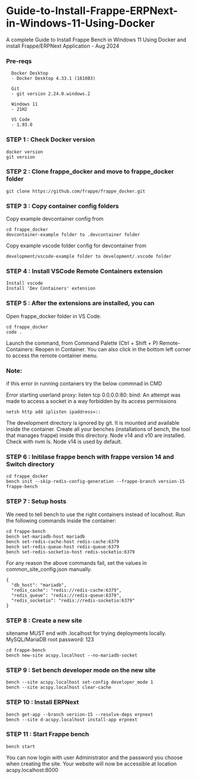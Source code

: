 # Guide-to-Install-Frappe-ERPNext-in-Windows-11-Using-Docker

A complete Guide to Install Frappe Bench in Windows 11 Using Docker and install Frappe/ERPNext Application - Aug 2024

### Pre-reqs 

      Docker Desktop
      - Docker Desktop 4.33.1 (161083)
      
      Git
      - git version 2.24.0.windows.2
      
      Windows 11
      - 21H2
      
      VS Code 
      - 1.93.0
    
### STEP 1 : Check Docker version
    docker version
    git version

### STEP 2 : Clone frappe_docker and move to frappe_docker folder

    git clone https://github.com/frappe/frappe_docker.git
    
### STEP 3 : Copy container config folders

   Copy example devcontainer config from 
    
    cd frappe_docker
    devcontainer-example folder to .devcontainer folder
    
   Copy example vscode folder config for devcontainer from 
    
    development/vscode-example folder to development/.vscode folder
   
### STEP 4 : Install VSCode Remote Containers extension
    
    Install vscode
    Install 'Dev Containers' extension
    
###  STEP 5 : After the extensions are installed, you can

  Open frappe_docker folder in VS Code.

  	cd frappe_docker
   	code .
  
  Launch the command, from Command Palette (Ctrl + Shift + P) Remote-Containers: Reopen in Container. You can also click in the bottom left corner to access the remote container menu.
  
### Note: 
   if this error in running contaners try the below commnad in CMD
   
   Error starting userland proxy: listen tcp 0.0.0.0:80: bind: An attempt was made to access a socket in a way forbidden by its access permissions
	
    netsh http add iplisten ipaddress=::
                
   The development directory is ignored by git. It is mounted and available inside the container. Create all your benches (installations of bench, the tool that manages frappe) inside this directory.
   Node v14 and v10 are installed. Check with nvm ls. Node v14 is used by default.
                
    
### STEP 6 : Initilase frappe bench with frappe version 14 and Switch directory

    
    cd frappe_docker
    bench init --skip-redis-config-generation --frappe-branch version-15 frappe-bench
    
    
### STEP 7 : Setup hosts
    
   We need to tell bench to use the right containers instead of localhost. Run the following commands inside the container:

    cd frappe-bench
    bench set-mariadb-host mariadb
    bench set-redis-cache-host redis-cache:6379
    bench set-redis-queue-host redis-queue:6379
    bench set-redis-socketio-host redis-socketio:6379
  For any reason the above commands fail, set the values in common_site_config.json manually.

    {
      "db_host": "mariadb",
      "redis_cache": "redis://redis-cache:6379",
      "redis_queue": "redis://redis-queue:6379",
      "redis_socketio": "redis://redis-socketio:6379"
    }
    
### STEP 8 : Create a new site
   sitename MUST end with .localhost for trying deployments locally.
   MySQL/MariaDB root password: 123
    
    cd frappe-bench
    bench new-site acspy.localhost --no-mariadb-socket 
    
### STEP 9 : Set bench developer mode on the new site
    
    bench --site acspy.localhost set-config developer_mode 1
    bench --site acspy.localhost clear-cache   
    
    
### STEP 10 : Install ERPNext

    bench get-app --branch version-15 --resolve-deps erpnext
    bench --site d-acspy.localhost install-app erpnext
    
### STEP 11 : Start Frappe bench 
    
    bench start
    
You can now login with user Administrator and the password you choose when creating the site. Your website will now be accessible at location acspy.localhost:8000
